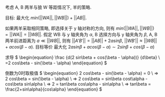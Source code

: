 考虑 A, B 两羊与狼 W 等距情况下, 羊的策略.

目标: 最大化 $min(||WA||, ||WB||)+||AB||$.

如果两羊采取相同策略, 即选择关于 y 轴对称的方向, 则有 $min(||WA||, ||WB||)=||WA||=||WB||$.
假定 WB 与 y 轴夹角为 $\alpha$, B 选择方向与 y 轴夹角为 $\beta$, A, B 两羊前进距离为 $a \ll ||WB||$,
则有 $||A'B'||=||AB||+2 a sin\beta$, $||WB'||\approx||WB||+a cos(\beta - \alpha)$.
目标等价 最大化 $2 a sin\beta + a cos(\beta - \alpha) \sim 2 sin\beta + cos(\beta - \alpha)$

求导
$
\begin{equation}
\frac {d(2 sin\beta + cos(\beta - \alpha))} {d\beta} \\
=2 cos\beta - sin(\beta - \alpha)
\end{equation}
$

倒数为0时取极值
$
\begin{equation}
2 cos\beta - sin(\beta - \alpha) = 0 \\
=> 2 cos\beta = sin(\beta - \alpha) \\
=> 2 cos\beta = sin\beta cost\alpha - cos\beta sin\alpha \\
=> 2 = tan\beta cos\alpha - sin\alpha \\
=> tan\beta = \frac{2+sin\alpha}{cos\alpha}
\end{equation}
$


